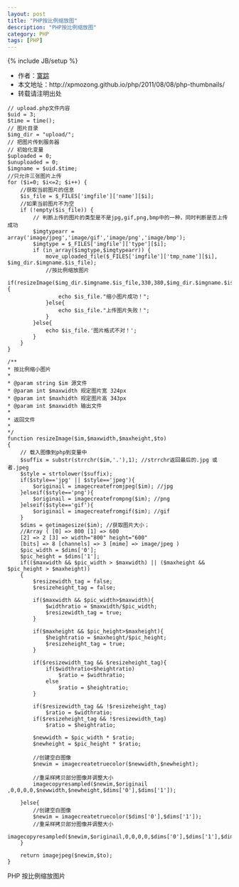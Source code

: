 ```yaml
---
layout: post
title: "PHP按比例缩放图"
description: "PHP按比例缩放图"
category: PHP
tags: [PHP]
---
```

{% include JB/setup %}

<ul>
    <li>作者：<a href="http://weibo.com/xpmozong" target="blank">寞踪</a></li>
    <li>本文地址：http://xpmozong.github.io/php/2011/08/08/php-thumbnails/</li>
    <li>转载请注明出处</li>
</ul>


    // upload.php文件内容
    $uid = 3;
    $time = time();
    // 图片目录
    $img_dir = "upload/";
    // 把图片传到服务器
    // 初始化变量
    $uploaded = 0;
    $unuploaded = 0;
    $imgname = $uid.$time;
    //只允许三张图片上传
    for ($i=0; $i<=2; $i++) {
        //获取当前图片的信息
        $is_file = $_FILES['imgfile']['name'][$i];
        //如果当前图片不为空
        if (!empty($is_file)) {
            // 判断上传的图片的类型是不是jpg,gif,png,bmp中的一种，同时判断是否上传成功
            $imgtypearr = array('image/jpeg','image/gif','image/png','image/bmp');
            $imgtype = $_FILES['imgfile']['type'][$i];
            if (in_array($imgtype,$imgtypearr)) {
                move_uploaded_file($_FILES['imgfile']['tmp_name'][$i], $img_dir.$imgname.$is_file);
                //按比例缩放图片
                if(resizeImage($img_dir.$imgname.$is_file,330,380,$img_dir.$imgname.$is_file)){
                    echo $is_file."缩小图片成功！";
                }else{
                    echo $is_file."上传图片失败！";
                }
            }else{
                echo $is_file.'图片格式不对！';
            }
        }
    }
    
    /**
    * 按比例缩小图片
    *
    * @param string $im 源文件
    * @param int $maxwidth 规定图片宽 324px
    * @param int $maxhidth 规定图片高 343px
    * @param int $maxwidth 输出文件
    *
    * 返回文件
    *
    */
    function resizeImage($im,$maxwidth,$maxheight,$to)
    {
        // 载入图像到php到变量中
        $suffix = substr(strrchr($im,'.'),1); //strrchr返回最后的.jpg 或者.jpeg
        $style = strtolower($suffix);
        if($style=='jpg' || $style=='jpeg'){
            $originail = imagecreatefromjpeg($im); //jpg
        }elseif($style=='png'){
            $originail = imagecreatefrompng($im); //png
        }elseif($style=='gif'){
            $originail = imagecreatefromgif($im); //gif
        }
        $dims = getimagesize($im); //获取图片大小；
        //Array ( [0] => 800 [1] => 600 
        [2] => 2 [3] => width="800" height="600" 
        [bits] => 8 [channels] => 3 [mime] => image/jpeg )
        $pic_width = $dims['0'];
        $pic_height = $dims['1'];
        if(($maxwidth && $pic_width > $maxwidth) || ($maxheight && $pic_height > $maxheight))
        {
            $resizewidth_tag = false;
            $resizeheight_tag = false;
    
            if($maxwidth && $pic_width>$maxwidth){
                $widthratio = $maxwidth/$pic_width;
                $resizewidth_tag = true;
            }
    
            if($maxheight && $pic_height>$maxheight){
                $heightratio = $maxheight/$pic_height;
                $resizeheight_tag = true;
            }
    
            if($resizewidth_tag && $resizeheight_tag){
                if($widthratio<$heightratio)
                    $ratio = $widthratio;
                else
                    $ratio = $heightratio;
            }
    
            if($resizewidth_tag && !$resizeheight_tag)
                $ratio = $widthratio;
            if($resizeheight_tag && !$resizewidth_tag)
                $ratio = $heightratio;
    
            $newwidth = $pic_width * $ratio;
            $newheight = $pic_height * $ratio;
    
            //创建空白图像
            $newim = imagecreatetruecolor($newwidth,$newheight);
    
            //重采样拷贝部分图像并调整大小
            imagecopyresampled($newim,$originail ,0,0,0,0,$newwidth,$newheight,$dims['0'],$dims['1']);
            
        }else{
            //创建空白图像
            $newim = imagecreatetruecolor($dims['0'],$dims['1']);
            //重采样拷贝部分图像并调整大小
            imagecopyresampled($newim,$originail,0,0,0,0,$dims['0'],$dims['1'],$dims['0'],$dims['1']);
        }
    
        return imagejpeg($newim,$to);
    }

PHP 按比例缩放图片
